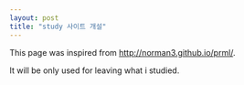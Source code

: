 ```yaml
---
layout: post
title: "study 사이트 개설"
---
```


This page was inspired from <a href="http://norman3.github.io/prml/">http://norman3.github.io/prml/</a>.

It will be only used for leaving what i studied.

